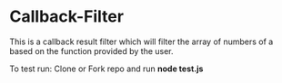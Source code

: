 # Callback-Filter
This is a callback result filter which will filter the array of numbers of a based on the function provided by the user.

To test run:
Clone or Fork repo and run <b>node test.js</b>
